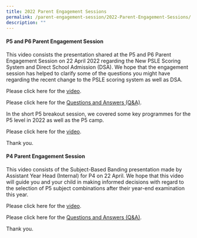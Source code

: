 ```yaml
---
title: 2022 Parent Engagement Sessions
permalink: /parent-engagement-session/2022-Parent-Engagement-Sessions/
description: ""
---
```

#### **P5 and P6 Parent Engagement Session**


This video consists the presentation shared at the P5 and P6 Parent Engagement Session on 22 April 2022 regarding the New PSLE Scoring System and Direct School Admission (DSA). We hope that the engagement session has helped to clarify some of the questions you might have regarding the recent change to the PSLE scoring system as well as DSA. 

  

Please click here for the [video](https://www.youtube.com/channel/UCsRhz2loYKVoaxvaXY4k-mA).  

Please click here for the [Questions and Answers (Q&A)](/files/Resource%20for%20Parents/Parent%20Engagement%20Session/2022%20Parent%20Engag%20Ses/P5%20and%20P6%20Parent%20Engagement%20Session%20FAQ.pdf).

  

In the short P5 breakout session, we covered some key programmes for the P5 level in 2022 as well as the P5 camp. 

  

Please click here for the [video](https://youtu.be/Gzm528U10zg).

  

Thank you. 

#### **P4 Parent Engagement Session**


This video consists of the Subject-Based Banding presentation made by Assistant Year Head (Internal) for P4 on 22 April. We hope that this video will guide you and your child in making informed decisions with regard to the selection of P5 subject combinations after their year-end examination this year.

  

Please click here for the [video](https://youtu.be/k6HskYgplcg).

Please click here for the [Questions and Answers (Q&A)](/files/Resource%20for%20Parents/Parent%20Engagement%20Session/2022%20Parent%20Engag%20Ses/P4%20Parent%20Engagement%20Session%20FAQ.pdf).

  

Thank you.